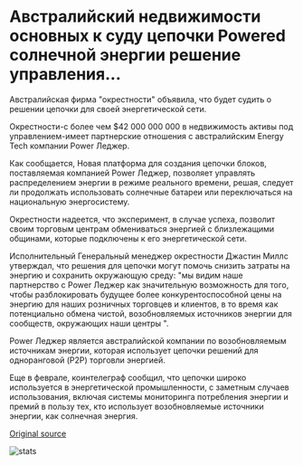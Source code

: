 # Австралийский недвижимости основных к суду цепочки Powered солнечной энергии решение управления...

Австралийская фирма "окрестности" объявила, что будет судить о решении цепочки для своей энергетической сети.

Окрестности-с более чем $42 000 000 000 в недвижимость активы под управлением-имеет партнерские отношения с австралийским Energy Tech компании Power Леджер.

Как сообщается, Новая платформа для создания цепочки блоков, поставляемая компанией Power Леджер, позволяет управлять распределением энергии в режиме реального времени, решая, следует ли продолжать использовать солнечные батареи или переключаться на национальную энергосистему.

Окрестности надеется, что эксперимент, в случае успеха, позволит своим торговым центрам обмениваться энергией с близлежащими общинами, которые подключены к его энергетической сети.

Исполнительный Генеральный менеджер окрестности Джастин Миллс утверждал, что решения для цепочки могут помочь снизить затраты на энергию и сохранить окружающую среду: "мы видим наше партнерство с Power Леджер как значительную возможность для того, чтобы разблокировать будущее более конкурентоспособной цены на энергию для наших розничных торговцев и клиентов, в то время как потенциально обмена чистой, возобновляемых источников энергии для сообществ, окружающих наши центры ".

Power Леджер является австралийской компании по возобновляемым источникам энергии, которая использует цепочки решений для одноранговой (P2P) торговли энергией.

Еще в феврале, коинтелеграф сообщил, что цепочки широко используется в энергетической промышленности, с заметным случаев использования, включая системы мониторинга потребления энергии и премий в пользу тех, кто использует возобновляемые источники энергии, как солнечная энергия.

[Original source](https://cointelegraph.com/news/australian-real-estate-major-to-trial-blockchain-powered-solar-energy-management-solution)

![stats](https://c.statcounter.com/11760860/0/a89fa40b/1/ "stats")